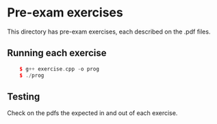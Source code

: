 # Pre-exam exercises
This directory has pre-exam exercises, each described on the .pdf files.

## Running each exercise
```c++ 
    $ g++ exercise.cpp -o prog
    $ ./prog
```

## Testing 
Check on the pdfs the expected in and out of each exercise.